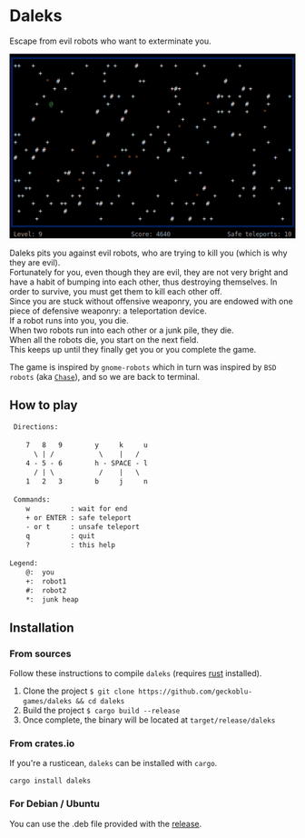 # Daleks

Escape from evil robots who want to exterminate you.

![screenshot](screenshot.png)

Daleks pits you against evil robots, who are trying to kill you (which is why
they are evil).  
Fortunately for you, even though they are evil, they are not very bright
and have a habit of bumping into each other, thus destroying themselves.
In order to survive, you must get them to kill each other off.  
Since you are stuck without offensive weaponry, you are endowed with one
piece of defensive weaponry: a teleportation device.  
If a robot runs into you, you die.  
When two robots run into each other or a junk pile, they die.  
When all the robots die,
you start on the next field.  
This keeps up until they finally get you or you complete the game.

The game is inspired by `gnome-robots` which in turn was inspired by `BSD robots` (aka [`Chase`](https://en.wikipedia.org/wiki/Chase_(video_game))), and so we are back to terminal.


## How to play

```
 Directions:
 
    7   8   9        y     k     u
      \ | /           \    |   /
    4 - 5 - 6        h - SPACE - l
      / | \           /    |   \
    1   2   3        b     j     n

 Commands:
    w          : wait for end
    + or ENTER : safe teleport
    - or t     : unsafe teleport
    q          : quit
    ?          : this help
    
Legend:     
    @:  you
    +:  robot1
    #:  robot2
    *:  junk heap    
```

## Installation

### From sources
Follow these instructions to compile `daleks` (requires [rust](https://www.rust-lang.org/) installed).

 1. Clone the project `$ git clone https://github.com/geckoblu-games/daleks && cd daleks`
 2. Build the project `$ cargo build --release`
 3. Once complete, the binary will be located at `target/release/daleks`

### From crates.io
If you're a rusticean, `daleks` can be installed with `cargo`.

```
cargo install daleks
```

### For Debian / Ubuntu
You can use the .deb file provided with the [release](https://github.com/geckoblu-games/daleks/releases/).
